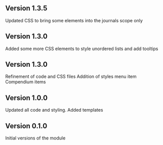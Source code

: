 ## Version 1.3.5

Updated CSS to bring some elements into the journals scope only

## Version 1.3.0

Added some more CSS elements to style unordered lists and add tooltips

## Version 1.3.0

Refinement of code and CSS files
Addition of styles menu item
Compendium items

## Version 1.0.0

Updated all code and styling.
Added templates

## Version 0.1.0

Initial versions of the module